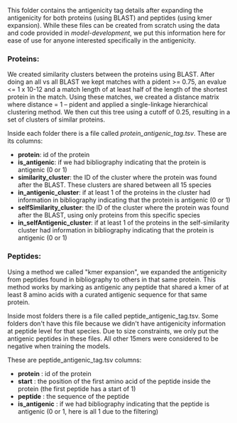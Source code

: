 This folder contains the antigenicity tag details after expanding the antigenicity for both proteins (using BLAST) and peptides (using kmer expansion). While these files can be created from scratch using the data and code provided in *model-development*, we put this information here for ease of use for anyone interested specifically in the antigenicity.

### **Proteins:**
We created similarity clusters between the proteins using BLAST. After doing an all vs all BLAST we kept matches with a pident >= 0.75, an evalue <= 1 x 10-12 and a match length of at least half of the length of the shortest protein in the match. Using these matches, we created a distance matrix where distance = 1 – pident and applied a single-linkage hierarchical clustering method. We then cut this tree using a cutoff of 0.25, resulting in a set of clusters of similar proteins.

Inside each folder there is a file called *protein_antigenic_tag.tsv*. These are its columns:

- **protein**: id of the protein
- **is_antigenic**: if we had bibliography indicating that the protein is antigenic (0 or 1)
- **similarity_cluster**: the ID of the cluster where the protein was found after the BLAST. These clusters are shared between all 15 species
- **in_antigenic_cluster**: if at least 1 of the proteins in the cluster had information in bibliography indicating that the protein is antigenic (0 or 1)
- **selfSimilarity_cluster**: the ID of the cluster where the protein was found after the BLAST, using only proteins from this specific species
- **in_selfAntigenic_cluster**: if at least 1 of the proteins in the self-similarity cluster had information in bibliography indicating that the protein is antigenic (0 or 1)

### **Peptides:**
Using a method we called "kmer expansion", we expanded the antigenicity from peptides found in bibliography to others in that same protein. This method works by marking as antigenic any peptide that shared a kmer of at least 8 amino acids with a curated antigenic sequence for that same protein.

Inside most folders there is a file called peptide_antigenic_tag.tsv. Some folders don't have this file because we didn't have antigenicity information at peptide level for that species. Due to size constraints, we only put the antigenic peptides in these files. All other 15mers were considered to be negative when training the models.

These are peptide_antigenic_tag.tsv columns:

- **protein** : id of the protein
- **start** : the position of the first amino acid of the peptide inside the protein (the first peptide has a start of 1)
- **peptide** : the sequence of the peptide
- **is_antigenic** : if we had bibliography indicating that the peptide is antigenic (0 or 1, here is all 1 due to the filtering)

